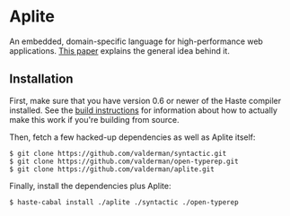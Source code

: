 Aplite
======

An embedded, domain-specific language for high-performance web applications.
[This paper](http://haste-lang.org/pubs/haskell16.pdf) explains the general
idea behind it.

Installation
------------

First, make sure that you have version 0.6 or newer of the Haste compiler
installed.
See the [build instructions](https://github.com/valderman/haste-compiler/blob/master/doc/building.md)
for information about how to actually make this work if you're building from source.

Then, fetch a few hacked-up dependencies as well as Aplite itself:
```
$ git clone https://github.com/valderman/syntactic.git
$ git clone https://github.com/valderman/open-typerep.git
$ git clone https://github.com/valderman/aplite.git
```

Finally, install the dependencies plus Aplite:
```
$ haste-cabal install ./aplite ./syntactic ./open-typerep
```
